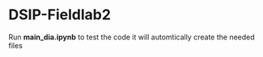 # DSIP-Fieldlab2

Run **main_dia.ipynb** to test the code
it will automtically create the needed files
